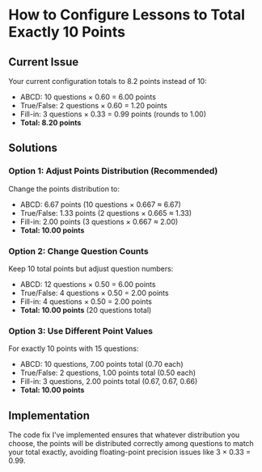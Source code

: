# How to Configure Lessons to Total Exactly 10 Points

## Current Issue
Your current configuration totals to 8.2 points instead of 10:
- ABCD: 10 questions × 0.60 = 6.00 points
- True/False: 2 questions × 0.60 = 1.20 points  
- Fill-in: 3 questions × 0.33 = 0.99 points (rounds to 1.00)
- **Total: 8.20 points**

## Solutions

### Option 1: Adjust Points Distribution (Recommended)
Change the points distribution to:
- ABCD: 6.67 points (10 questions × 0.667 ≈ 6.67)
- True/False: 1.33 points (2 questions × 0.665 ≈ 1.33)
- Fill-in: 2.00 points (3 questions × 0.667 ≈ 2.00)
- **Total: 10.00 points**

### Option 2: Change Question Counts
Keep 10 total points but adjust question numbers:
- ABCD: 12 questions × 0.50 = 6.00 points
- True/False: 4 questions × 0.50 = 2.00 points
- Fill-in: 4 questions × 0.50 = 2.00 points
- **Total: 10.00 points** (20 questions total)

### Option 3: Use Different Point Values
For exactly 10 points with 15 questions:
- ABCD: 10 questions, 7.00 points total (0.70 each)
- True/False: 2 questions, 1.00 points total (0.50 each)
- Fill-in: 3 questions, 2.00 points total (0.67, 0.67, 0.66)
- **Total: 10.00 points**

## Implementation
The code fix I've implemented ensures that whatever distribution you choose, the points will be distributed correctly among questions to match your total exactly, avoiding floating-point precision issues like 3 × 0.33 = 0.99.